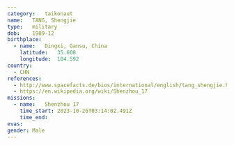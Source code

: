 ```yaml
---
category:	taikonaut
name:	TANG, Shengjie
type:	military
dob:	1989-12
birthplace:
  - name:	Dingxi, Gansu, China
    latitude:	35.608
    longitude:	104.592
country:
  - CHN
references:
  - http://www.spacefacts.de/bios/international/english/tang_shengjie.htm
  - https://en.wikipedia.org/wiki/Shenzhou_17
missions:
  - name:	Shenzhou 17
    time_start:	2023-10-26T03:14:02.491Z
    time_end:
evas:
gender:	Male
---
```

